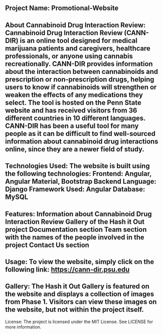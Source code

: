 Project Name:
Promotional-Website
----------------------------------------------------------------------------------------------------------------------------------------------------------------
About Cannabinoid Drug Interaction Review:
  Cannabinoid Drug Interaction Review (CANN-DIR) is an online tool designed for medical marijuana patients and caregivers, 
  healthcare professionals, or anyone using cannabis recreationally. CANN-DIR provides information about the interaction between cannabinoids and 
  prescription or non-prescription drugs, helping users to know if cannabinoids will strengthen or weaken the effects of any medications they select.
  The tool is hosted on the Penn State website and has received visitors from 36 different countries in 10 different languages. 
  CANN-DIR has been a useful tool for many people as it can be difficult to find well-sourced information about cannabinoid drug interactions online,
  since they are a newer field of study.
----------------------------------------------------------------------------------------------------------------------------------------------------------------

Technologies Used:
  The website is built using the following technologies:
  Frontend: Angular, Angular Material, Bootstrap
  Backend Language: Django
  Framework Used: Angular
  Database: MySQL
----------------------------------------------------------------------------------------------------------------------------------------------------------------

Features:
  Information about Cannabinoid Drug Interaction Review
  Gallery of the Hash it Out project
  Documentation section
  Team section with the names of the people involved in the project
  Contact Us section
----------------------------------------------------------------------------------------------------------------------------------------------------------------

Usage:
  To view the website, simply click on the following link: https://cann-dir.psu.edu
----------------------------------------------------------------------------------------------------------------------------------------------------------------

Gallery:
  The Hash it Out Gallery is featured on the website and displays a collection of images from Phase 1. 
  Visitors can view these images on the website, but not within the project itself.
----------------------------------------------------------------------------------------------------------------------------------------------------------------

License:
  The project is licensed under the MIT License. See LICENSE for more information.
